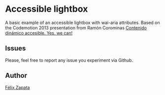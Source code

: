 Accessible lightbox
===================
A basic example of an accessible lightbox with wai-aria attributes. Based on the Codemotion 2013 presentation from Ramón Corominas [Contenido dinámico accesible. Yes, we can!](http://ramoncorominas.com/talks/2013/codemotion/) 


Issues
------
Please, feel free to report any issue you experiment via Github.

Author
------
[Félix Zapata](http://www.linkedin.com/in/felixzapata)

